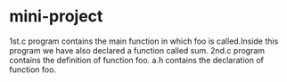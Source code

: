 # mini-project
1st.c program contains the main function in which foo is called.Inside this program we have also declared a function called sum.
                      2nd.c program contains the definition  of function foo.
                       a.h  contains the declaration of function foo.
